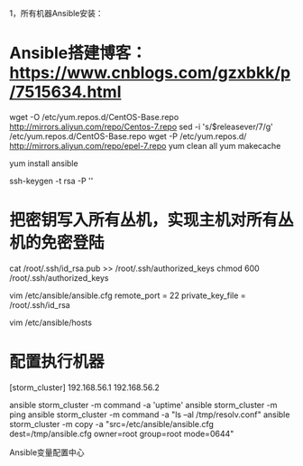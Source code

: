 1，所有机器Ansible安装：

# Ansible搭建博客：https://www.cnblogs.com/gzxbkk/p/7515634.html

wget -O /etc/yum.repos.d/CentOS-Base.repo http://mirrors.aliyun.com/repo/Centos-7.repo
sed -i  's/$releasever/7/g' /etc/yum.repos.d/CentOS-Base.repo
wget -P /etc/yum.repos.d/ http://mirrors.aliyun.com/repo/epel-7.repo
yum clean all
yum makecache

yum install ansible

ssh-keygen -t rsa -P ''
# 把密钥写入所有丛机，实现主机对所有丛机的免密登陆
cat /root/.ssh/id_rsa.pub >> /root/.ssh/authorized_keys
chmod 600 /root/.ssh/authorized_keys

vim /etc/ansible/ansible.cfg
remote_port = 22
private_key_file = /root/.ssh/id_rsa

vim /etc/ansible/hosts
# 配置执行机器
[storm_cluster]
192.168.56.1
192.168.56.2

ansible storm_cluster -m command -a 'uptime'
ansible storm_cluster -m ping
ansible storm_cluster -m command -a "ls –al /tmp/resolv.conf"
ansible storm_cluster -m copy -a "src=/etc/ansible/ansible.cfg dest=/tmp/ansible.cfg owner=root group=root mode=0644"

Ansible变量配置中心